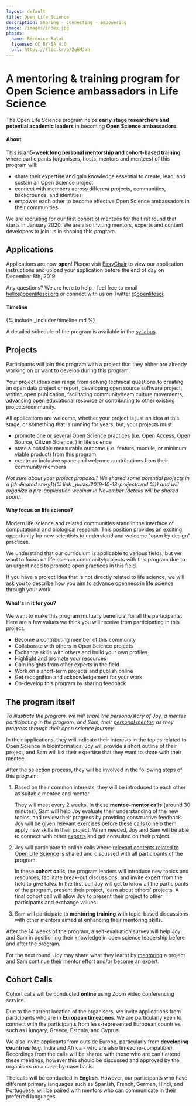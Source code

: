 ```yaml
---
layout: default
title: Open Life Science
description: Sharing - Connecting - Empowering
image: /images/index.jpg
photos:
  name: Bérénice Batut
  license: CC BY-SA 4.0
  url: https://flic.kr/p/2gHMJah
---
```


# A mentoring & training program for Open Science ambassadors in Life Science

The Open Life Science program helps **early stage researchers and potential academic leaders** in becoming **Open Science ambassadors**.

#### About

This is a **15-week long personal mentorship and cohort-based training**, where participants (organisers, hosts, mentors and mentees) of this program will:
- share their expertise and gain knowledge essential to create, lead, and sustain an Open Science project
- connect with members across different projects, communities, backgrounds, and identities
- empower each other to become effective Open Science ambassadors in their communities

We are recruiting for our first cohort of mentees for the first round that starts in January 2020. We are also inviting mentors, experts and content developers to join us in shaping this program.

## Applications

Applications are now **open**! Please visit [EasyChair](https://easychair.org/cfp/ols-2020) to view our application instructions and upload your application before the end of day on December 8th, 2019. 

Any questions? We are here to help - feel free to email [hello@openlifesci.org](mailto:hello@openlifesci.org) or connect with us on Twitter [@openlifesci](https://twitter.com/openlifesci). 

#### Timeline

{% include _includes/timeline.md %}

  A detailed schedule of the program is available in the [syllabus](syllabus#schedule).

## Projects

Participants will join this program with a project that they either are already working on or want to develop during this program.

Your project ideas can range from solving technical questions, to creating an open data project or report, developing open source software project, writing open publication, facilitating community/team culture movements, advancing open educational resource or contributing to other existing projects/community.

All applications are welcome, whether your project is just an idea at this stage, or something that is running for years, but, your projects must:

- promote one or several [Open Science practices](https://www.fosteropenscience.eu/content/what-open-science-introduction) (i.e. Open Access, Open Source, Citizen Science, ) in life science
- state a possible measurable outcome (i.e. feature, module, or minimum viable product) from this program
- create an inclusive space and welcome contributions from their community members

*Not sure about your project proposal? We shared some potential projects in a [dedicated story]({% link _posts/2019-10-18-projects.md %}) and will organize a pre-application webinar in November (details will be shared soon).*

#### Why focus on life science?

Modern life science and related communities stand in the interface of computational and biological research. This position provides an exciting opportunity for new scientists to understand and welcome "open by design" practices.

We understand that our curriculum is applicable to various fields, but we want to focus on life science community/projects with this program due to an urgent need to promote open practices in this field.

If you have a project idea that is not directly related to life science, we will ask you to describe how you aim to advance openness in life science through your work.

#### What's in it for you?

We want to make this program mutually beneficial for all the participants.
Here are a few values we think you will receive from participating in this project.

- Become a contributing member of this community
- Collaborate with others in Open Science projects
- Exchange skills with others and build your own profiles
- Highlight and promote your resources
- Gain insights from other experts in the field
- Work on a short-term projects and publish online
- Get recognition and acknowledgement for your work
- Co-develop this program by sharing feedback

## The program itself

*To illustrate the program, we will share the persona/story of Joy, a mentee participating in the program, and Sam, their [personal mentor](about#mentors), as they progress through their open science journey.*

In their applications, they will indicate their interests in the topics related to Open Science in bioinformatics. Joy will provide a short outline of their project, and Sam will list their expertise that they want to share with their mentee.

After the selection process, they will be involved in the following steps of this program:

1. Based on their common interests, they will be introduced to each other as suitable mentee and mentor

    They will meet every 2 weeks. In these **mentee-mentor calls** (around 30 minutes), Sam will help Joy evaluate their understanding of the new topics, and review their progress by providing constructive feedback. Joy will be given relevant exercises before these calls to help them apply new skills in their project. When needed, Joy and Sam will be able to connect with other [experts](about#experts) and get consulted on their project.

2. Joy will participate to online calls where [relevant contents related to Open Life Science](syllabus#schedule) is shared and discussed with all participants of the program.

    In these **cohort calls**, the program leaders will introduce new topics and resources, facilitate break-out discussions, and invite [expert](about#experts) from the field to give talks. In the first call Joy will get to know all the participants of the program, present their project, learn about others' projects. A final cohort call will allow Joy to present their project to other participants and exchange values.

3. Sam will participate to **mentoring training** with topic-based discussions with other mentors aimed at enhancing their mentoring skills.

After the 14 weeks of the program, a self-evaluation survey will help Joy and Sam in positioning their knowledge in open science leadership before and after the program.

For the next round, Joy may share what they learnt by [mentoring](about#mentors) a project and Sam continue their mentor effort and/or become an [expert](about#experts).

## Cohort Calls

Cohort calls will be conducted **online** using Zoom video conferencing service.

Due to the current location of the organisers, we invite applications from participants who are in **European timezones**. We are particularly keen to connect with the participants from less-represented European countries such as Hungary, Greece, Estonia, and Cyprus. 

We also invite applicants from outside Europe, particularly from **developing countries** (e.g. India and Africa - who are also timezone-compatible). Recordings from the calls will be shared with those who are can't attend these meetings, however this should be discussed and approved by the organisers on a case-by-case basis.

The calls will be conducted in **English**. However, our participants who have different primary languages such as Spanish, French, German, Hindi, and Portuguese, will be paired with mentors who can communicate in their preferred languages.
